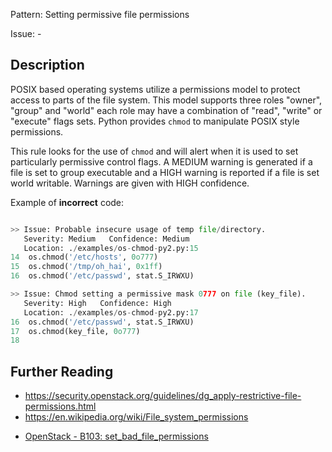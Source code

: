 Pattern: Setting permissive file permissions

Issue: -

## Description

POSIX based operating systems utilize a permissions model to protect access to
parts of the file system. This model supports three roles "owner", "group" and
"world" each role may have a combination of "read", "write" or "execute" flags
sets. Python provides `chmod` to manipulate POSIX style permissions.

This rule looks for the use of `chmod` and will alert when it is used
to set particularly permissive control flags. A MEDIUM warning is generated if
a file is set to group executable and a HIGH warning is reported if a file is
set world writable. Warnings are given with HIGH confidence.

Example of **incorrect** code:

```python

>> Issue: Probable insecure usage of temp file/directory.
   Severity: Medium   Confidence: Medium
   Location: ./examples/os-chmod-py2.py:15
14  os.chmod('/etc/hosts', 0o777)
15  os.chmod('/tmp/oh_hai', 0x1ff)
16  os.chmod('/etc/passwd', stat.S_IRWXU)

>> Issue: Chmod setting a permissive mask 0777 on file (key_file).
   Severity: High   Confidence: High
   Location: ./examples/os-chmod-py2.py:17
16  os.chmod('/etc/passwd', stat.S_IRWXU)
17  os.chmod(key_file, 0o777)
18

```

## Further Reading

  - <https://security.openstack.org/guidelines/dg_apply-restrictive-file-permissions.html> 
  - <https://en.wikipedia.org/wiki/File_system_permissions>
* [OpenStack - B103: set_bad_file_permissions](https://docs.openstack.org/developer/bandit/plugins/set_bad_file_permissions.html)
